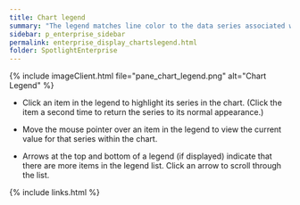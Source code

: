 ```yaml
---
title: Chart legend
summary: "The legend matches line color to the data series associated with the chart."
sidebar: p_enterprise_sidebar
permalink: enterprise_display_chartslegend.html
folder: SpotlightEnterprise
---
```


{% include imageClient.html file="pane_chart_legend.png" alt="Chart Legend" %}

* Click an item in the legend to highlight its series in the chart. (Click the item a second time to return the series to its normal appearance.)

* Move the mouse pointer over an item in the legend to view the current value for that series within the chart.

* Arrows at the top and bottom of a legend (if displayed) indicate that there are more items in the legend list. Click an arrow to scroll through the list.


{% include links.html %}
